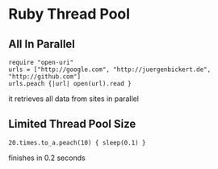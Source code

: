 # Ruby Thread Pool

## All In Parallel
    require "open-uri"
    urls = ["http://google.com", "http://juergenbickert.de", "http://github.com"]
    urls.peach {|url| open(url).read }

it retrieves all data from sites in parallel

## Limited Thread Pool Size

    20.times.to_a.peach(10) { sleep(0.1) }

finishes in 0.2 seconds

